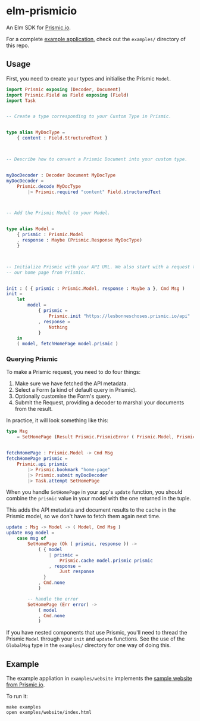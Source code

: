 # elm-prismicio

An Elm SDK for [Prismic.io](https://prismic.io).

For a complete [example application](https://mattjbray.github.io/elm-prismicio),
check out the `examples/` directory of this repo.

## Usage

First, you need to create your types and initialise the Prismic `Model`.


```elm
import Prismic exposing (Decoder, Document)
import Prismic.Field as Field exposing (Field)
import Task


-- Create a type corresponding to your Custom Type in Prismic.


type alias MyDocType =
    { content : Field.StructuredText }



-- Describe how to convert a Prismic Document into your custom type.


myDocDecoder : Decoder Document MyDocType
myDocDecoder =
    Prismic.decode MyDocType
        |> Prismic.required "content" Field.structuredText



-- Add the Prismic Model to your Model.


type alias Model =
    { prismic : Prismic.Model
    , response : Maybe (Prismic.Response MyDocType)
    }



-- Initialize Prismic with your API URL. We also start with a request to fetch
-- our home page from Prismic.


init : ( { prismic : Prismic.Model, response : Maybe a }, Cmd Msg )
init =
    let
        model =
            { prismic =
                Prismic.init "https://lesbonneschoses.prismic.io/api"
            , response =
                Nothing
            }
    in
    ( model, fetchHomePage model.prismic )
```


### Querying Prismic

To make a Prismic request, you need to do four things:

1. Make sure we have fetched the API metadata.
2. Select a Form (a kind of default query in Prismic).
3. Optionally customise the Form's query.
4. Submit the Request, providing a decoder to marshal your documents from the
   result.

In practice, it will look something like this:

```elm
type Msg
    = SetHomePage (Result Prismic.PrismicError ( Prismic.Model, Prismic.Response MyDocType ))


fetchHomePage : Prismic.Model -> Cmd Msg
fetchHomePage prismic =
    Prismic.api prismic
        |> Prismic.bookmark "home-page"
        |> Prismic.submit myDocDecoder
        |> Task.attempt SetHomePage
```


When you handle `SetHomePage` in your app's `update` function, you should
combine the `prismic` value in your model with the one returned in the tuple.

This adds the API metadata and document results to the cache in the Prismic
model, so we don't have to fetch them again next time.

```elm
update : Msg -> Model -> ( Model, Cmd Msg )
update msg model =
    case msg of
        SetHomePage (Ok ( prismic, response )) ->
            ( { model
                | prismic =
                    Prismic.cache model.prismic prismic
                , response =
                    Just response
              }
            , Cmd.none
            )

        -- handle the error
        SetHomePage (Err error) ->
            ( model
            , Cmd.none
            )
```

If you have nested components that use Prismic, you'll need to thread the
Prismic `Model` through your `init` and `update` functions. See the use of the
`GlobalMsg` type in the `examples/` directory for one way of doing this.


## Example

The example appliation in `examples/website` implements the [sample website from
Prismic.io](https://user-guides.prismic.io/examples/nodejs-samples/sample-multi-page-site-with-navigation-in-nodejs).

To run it:

```
make examples
open examples/website/index.html
```
